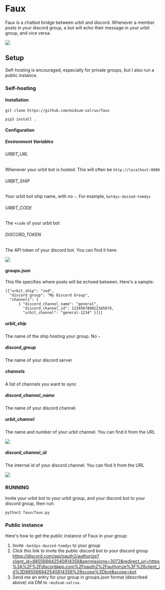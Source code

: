 # Faux

Faux is a chatbot bridge between urbit and discord. Whenever a member posts in your discord group, a bot will echo their message in your urbit group, and vice versa.

![](https://i.imgur.com/O3mPICH.png)

## Setup

Self-hosting is encouraged, especially for private groups, but I also run a public instance.

### Self-hosting

#### Installation

`git clone https://github.com/midsum-salrux/faux`

`pip3 install .`

#### Configuration

##### Environment Variables

###### URBIT_URL
Whenever your urbit bot is hosted. This will often be `http://localhost:8080`

###### URBIT_SHIP
Your urbit bot ship name, with no `~`. For example, `botdys-dozzod-tomdys`

###### URBIT_CODE
The `+code` of your urbit bot

###### DISCORD_TOKEN
The API token of your discord bot. You can find it here:

![](https://i.imgur.com/qOGnHlc.png)

#### groups.json

This file specifies where posts will be echoed between. Here's a sample:

```
[{"urbit_ship": "zod",
  "discord_group": "My Discord Group",
  "channels": [
      { "discord_channel_name": "general",
        "discord_channel_id": 123456789012345678,
        "urbit_channel": "general-1234" }]}]
```

##### urbit_ship

The name of the ship hosting your group. No `~`

##### discord_group

The name of your discord server

##### channels

A list of channels you want to sync

##### discord_channel_name

The name of your discord channel

##### urbit_channel

The name and number of your urbit channel. You can find it from the URL

![](https://i.imgur.com/8bYCmHw.png)

##### discord_channel_id

The internal id of your discord channel. You can find it from the URL

![](https://i.imgur.com/RfEIPzk.png)

### RUNNING

Invite your urbit bot to your urbit group, and your discord bot to your discord group, then run:

`python3 faux/faux.py`

### Public instance

Here's how to get the public instance of Faux in your group:

1. Invite `~botdys-dozzod-tomdys` to your group
2. Click this link to invite the public discord bot to your discord group https://discord.com/api/oauth2/authorize?client_id=885566842540814356&permissions=3072&redirect_uri=https%3A%2F%2Fdiscordapp.com%2Foauth2%2Fauthorize%3F%26client_id%3D885566842540814356%26scope%3Dbot&scope=bot
3. Send me an entry for your group in groups.json format (described above) via DM to `~midsum-salrux`.